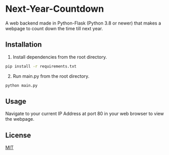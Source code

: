# Next-Year-Countdown
A web backend made in Python-Flask (Python 3.8 or newer) that makes a webpage to count down the time till next year.

## Installation
1. Install dependencies from the root directory.
```bash
pip install -r requirements.txt
```
2. Run main.py from the root directory.
```bash
python main.py
```

## Usage
Navigate to your current IP Address at port 80 in your web browser to view the webpage.

## License
[MIT](https://choosealicense.com/licenses/mit/)

